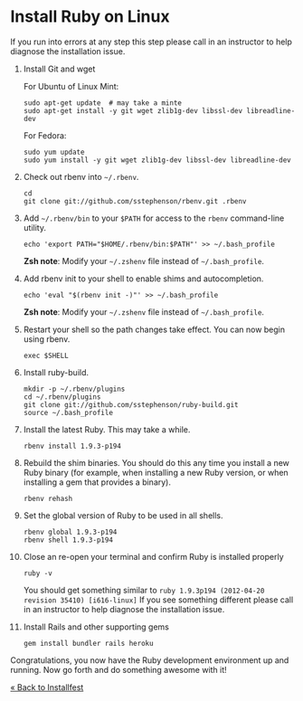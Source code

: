 # Install Ruby on Linux

If you run into errors at any step this step please call in an instructor to help diagnose the installation issue.

1. Install Git and wget

    For Ubuntu of Linux Mint:

    ```text
    sudo apt-get update  # may take a minte
    sudo apt-get install -y git wget zlib1g-dev libssl-dev libreadline-dev

    ```

    For Fedora:

    ```text
    sudo yum update
    sudo yum install -y git wget zlib1g-dev libssl-dev libreadline-dev

    ```

2. Check out rbenv into `~/.rbenv`.

    ```text
    cd
    git clone git://github.com/sstephenson/rbenv.git .rbenv
    ```

3. Add `~/.rbenv/bin` to your `$PATH` for access to the `rbenv`
   command-line utility.

    ```text
    echo 'export PATH="$HOME/.rbenv/bin:$PATH"' >> ~/.bash_profile
    ```

    **Zsh note**: Modify your `~/.zshenv` file instead of `~/.bash_profile`.

4. Add rbenv init to your shell to enable shims and autocompletion.

    ```text
    echo 'eval "$(rbenv init -)"' >> ~/.bash_profile
    ```

    **Zsh note**: Modify your `~/.zshenv` file instead of `~/.bash_profile`.

5. Restart your shell so the path changes take effect. You can now begin using rbenv.

    ```text
    exec $SHELL
    ```

6. Install ruby-build.

    ```text
    mkdir -p ~/.rbenv/plugins
    cd ~/.rbenv/plugins
    git clone git://github.com/sstephenson/ruby-build.git
    source ~/.bash_profile
    ```

7. Install the latest Ruby. This may take a while.

    ```text
    rbenv install 1.9.3-p194
    ```

8. Rebuild the shim binaries. You should do this any time you install
   a new Ruby binary (for example, when installing a new Ruby version,
   or when installing a gem that provides a binary).

    ```text
    rbenv rehash
    ```

9. Set the global version of Ruby to be used in all shells.

    ```text
    rbenv global 1.9.3-p194
    rbenv shell 1.9.3-p194
    ```


10. Close an re-open your terminal and confirm Ruby is installed properly

    ```text
    ruby -v
    ```

    You should get something similar to `ruby 1.9.3p194 (2012-04-20
    revision 35410) [i616-linux]` If you see something different please
    call in an instructor to help diagnose the installation issue.

11. Install Rails and other supporting gems

    ```text
    gem install bundler rails heroku
    ```

Congratulations, you now have the Ruby development environment up and
running. Now go forth and do something awesome with it!



[« Back to Installfest](/ruby_from_scratch)

